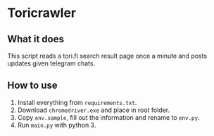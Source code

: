 # Toricrawler

## What it does

This script reads a tori.fi search result page once a minute and posts updates given telegram chats. 

## How to use

1. Install everything from `requirements.txt`.
2. Download `chromedriver.exe` and place in root folder.
3. Copy `env.sample`, fill out the information and rename to `env.py`.
4. Run `main.py` with python 3.
